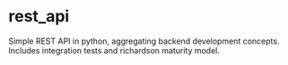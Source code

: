 # rest_api
Simple REST API in python, aggregating backend development concepts. Includes integration tests and richardson maturity model.
